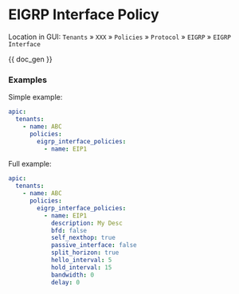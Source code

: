 # EIGRP Interface Policy

Location in GUI:
`Tenants` » `XXX` » `Policies` » `Protocol` » `EIGRP` » `EIGRP Interface`


{{ doc_gen }}

### Examples

Simple example:

```yaml
apic:
  tenants:
    - name: ABC
      policies:
        eigrp_interface_policies:
          - name: EIP1

```

Full example:

```yaml
apic:
  tenants:
    - name: ABC
      policies:
        eigrp_interface_policies:
          - name: EIP1
            description: My Desc
            bfd: false
            self_nexthop: true
            passive_interface: false
            split_horizon: true
            hello_interval: 5
            hold_interval: 15
            bandwidth: 0
            delay: 0
```
